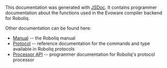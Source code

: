 This documentation was generated with [JSDoc](http://usejsdoc.org).
It contains programmer documentation about the functions used in the
Evoware compiler backend for Roboliq.

Other documentation can be found here:

* [Manual](../manual/index.html) -- the Roboliq manual
* [Protocol](../protocol/index.html) -- reference documentation for the commands and type available in Roboliq protocols
* [Processor API](../roboliq-processor/index.html) -- programmer documentation for Roboliq's protocol processor

